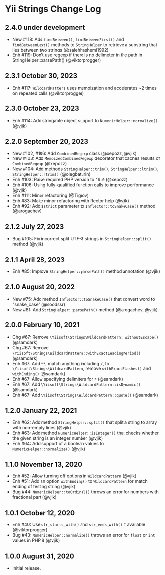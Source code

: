 # Yii Strings Change Log

## 2.4.0 under development

- New #118: Add `findBetween()`, `findBetweenFirst()` and `findBetweenLast()` methods to `StringHelper` to retrieve
  a substring that lies between two strings (@salehhashemi1992)
- Enh #119: Don't use regexp if there is no delimeter in the path in StringHelper::parsePath() (@viktorprogger)

## 2.3.1 October 30, 2023

- Enh #117: `WildcardPatters` uses memoization and accelerates ~2 times on repeated calls (@viktorprogger)

## 2.3.0 October 23, 2023

- Enh #114: Add stringable object support to `NumericHelper::normalize()` (@vjik)

## 2.2.0 September 20, 2023

- New #102, #106: Add `CombinedRegexp` class (@xepozz, @vjik)
- New #103: Add `MemoizedCombinedRegexp` decorator that caches results of `CombinedRegexp` (@xepozz)
- New #104: Add methods `StringHelper::trim()`, `StringHelper::ltrim()`, `StringHelper::rtrim()` (@olegbaturin)
- Enh #103: Raise required PHP version to `^8.0` (@xepozz)
- Enh #106: Using fully-qualified function calls to improve performance (@vjik)
- Enh #111: Minor refactoring (@Tigrov)
- Enh #83: Make minor refactoring with Rector help (@vjik)
- Enh #92: Add `$strict` parameter to `Inflector::toSnakeCase()` method (@arogachev)

## 2.1.2 July 27, 2023

- Bug #105: Fix incorrect split UTF-8 strings in `StringHelper::split()` method (@vjik)

## 2.1.1 April 28, 2023

- Enh #85: Improve `StringHelper::parsePath()` method annotation (@vjik)

## 2.1.0 August 20, 2022

- New #75: Add method `Inflector::toSnakeCase()` that convert word to "snake_case" (@soodssr)
- New #81: Add `StringHelper::parsePath()` method (@arogachev, @vjik)

## 2.0.0 February 10, 2021

- Chg #67: Remove `\Yiisoft\Strings\WildcardPattern::withoutEscape()` (@samdark)
- Chg #67: Remove `\Yiisoft\Strings\WildcardPattern::withExactLeadingPeriod()` (@samdark)
- Enh #67: Add `**`, match anything including `/`, to `\Yiisoft\Strings\WildcardPattern`, remove `withExactSlashes()` and `withEnding()` (@samdark)
- Enh #67: Allow specifying delimiters for `*` (@samdark)
- Enh #67: Add `\Yiisoft\Strings\WildcardPattern::isDynamic()` (@samdark)
- Enh #67: Add `\Yiisoft\Strings\WildcardPattern::quote()` (@samdark)

## 1.2.0 January 22, 2021

- Enh #62: Add method `StringHelper::split()` that split a string to array with non-empty lines (@vjik)
- Enh #63: Add method `NumericHelper::isInteger()` that checks whether the given string is an integer number (@vjik)
- Enh #64: Add support of a boolean values to `NumericHelper::normalize()` (@vjik)

## 1.1.0 November 13, 2020

- Enh #52: Allow turning off options in `WildcardPattern` (@vjik)
- Enh #51: Add an option `withEnding()` to `WildcardPattern` for match ending of testing string (@vjik)
- Bug #44: `NumericHelper::toOrdinal()` throws an error for numbers with fractional part (@vjik)

## 1.0.1 October 12, 2020

- Enh #40: Use `str_starts_with()` and `str_ends_with()` if available (@viktorprogger)
- Bug #43: `NumericHelper::normalize()` throws an error for `float` or `int` values in PHP 8 (@vjik)

## 1.0.0 August 31, 2020

- Initial release.

